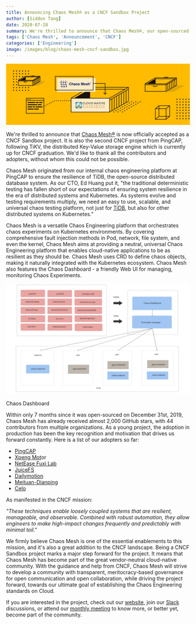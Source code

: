 ```yaml
---
title: Announcing Chaos Mesh® as a CNCF Sandbox Project
author: [Siddon Tang]
date: 2020-07-28
summary: We're thrilled to announce that Chaos Mesh®, our open-sourced Chaos Engineering platform for Kubernetes, is now officially accepted as a CNCF Sandbox project. 
tags: ['Chaos Mesh', 'Announcement', 'CNCF']
categories: ['Engineering']
image: /images/blog/chaos-mesh-cncf-sandbox.jpg
---
```


![HTAP database](media/chaos-mesh-cncf-sandbox.jpg) 

We're thrilled to announce that [Chaos Mesh®](https://chaos-mesh.org/) is now officially accepted as a CNCF Sandbox project. It is also the second CNCF project from PingCAP, following TiKV, the distributed Key-Value storage engine which is currently up for CNCF graduation. We'd like to thank all the contributors and adopters, without whom this could not be possible. 

Chaos Mesh originated from our internal chaos engineering platform at PingCAP to ensure the resilience of TiDB, the open-source distributed database system. As our CTO, Ed Huang put it, "the traditional deterministic testing has fallen short of our expectations of ensuring system resilience in the era of distributed systems and Kubernetes. As systems evolve and testing requirements multiply, we need an easy to use, scalable, and universal chaos testing platform, not just for [TiDB](https://docs.pingcap.com/tidb/stable/overview), but also for other distributed systems on Kubernetes." 

Chaos Mesh is a versatile Chaos Engineering platform that orchestrates chaos experiments on Kubernetes environments. By covering comprehensive fault injection methods in Pod, network, file system, and even the kernel, Chaos Mesh aims at providing a neutral, universal Chaos Engineering platform that enables cloud-native applications to be as resilient as they should be. Chaos Mesh uses CRD to define chaos objects, making it naturally integrated with the Kubernetes ecosystem. Chaos Mesh also features the Chaos Dashboard - a friendly Web UI for managing, monitoring Chaos Experiments. 

![Chaos Dashboard](media/chaos-dashboard-architecture.jpg)
<div class="caption-center"> Chaos Dashboard </div>

Within only 7 months since it was open-sourced on December 31st, 2019, Chaos Mesh has already received almost 2,000 GitHub stars, with 44 contributors from multiple organizations. As a young project, the adoption in production has been the key recognition and motivation that drives us forward constantly. Here is a list of our adopters so far:

* [PingCAP](https://github.com/dcalvin/toc/blob/c66c65724edc3f0b555c9c8a59e88406bc29639f/proposals/www.pingcap.com)
* [Xpeng Mot](https://en.xiaopeng.com/)or
* [NetEase Fuxi Lab](https://www.crunchbase.com/organization/netease-fuxi-lab)
* [JuiceFS](http://juicefs.com/?hl=en)
* [Dailymotion](https://www.dailymotion.com/)
* [Meituan-Dianping](https://about.meituan.com/en)
* [Celo](https://celo.org/)

As manifested in the CNCF mission:

_"These techniques enable loosely coupled systems that are resilient, manageable, and observable. Combined with robust automation, they allow engineers to make high-impact changes frequently and predictably with minimal toil."_

We firmly believe Chaos Mesh is one of the essential enablements to this mission, and it's also a great addition to the CNCF landscape. Being a CNCF Sandbox project marks a major step forward for the project. It means that Chaos Mesh has become part of the great vendor-neutral cloud-native community. With the guidance and help from CNCF, Chaos Mesh will strive to develop a community with transparent, meritocracy-based governance for open communication and open collaboration, while driving the project forward, towards our ultimate goal of establishing the Chaos Engineering standards on Cloud.

If you are interested in the project, check out our [website](https://chaos-mesh.org/), join our [Slack](https://cloud-native.slack.com/archives/C018JJ686BS) discussions, or attend our [monthly meeting](https://docs.google.com/document/d/1H8IfmhIJiJ1ltg-XLjqR_P_RaMHUGrl1CzvHnKM_9Sc/edit) to know more, or better yet, become part of the community.
